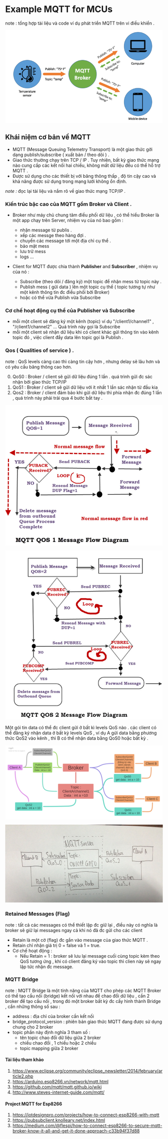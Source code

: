 # Example MQTT for MCUs
 note : tổng hợp tài liệu và code ví dụ phát triển MQTT trên vi điều khiển .

![alt text](https://raw.githubusercontent.com/mana147/Example-MQTT/master/DOCUMENT/mqtt_broker.png)

## Khái niệm cơ bản về MQTT 

- MQTT (Message Queuing Telemetry Transport) là một giao thức gởi dạng publish/subscribe ( xuất bản / theo dõi ) . 
- Giao thức thường chạy trên TCP / IP . Tuy nhiên, bất kỳ giao thức mạng nào cung cấp các kết nối hai chiều, không mất dữ liệu đều có thể hỗ trợ MQTT . 
- Được sử dụng cho các thiết bị với băng thông thấp , độ tin cậy cao và khả năng được sử dụng trong mạng lưới không ổn định.

_note :_ đọc lại tài liệu và nắm rõ về giao thức mạng TCP/IP .  

### Kiến trúc bậc cao của MQTT gồm **Broker** và **Client** .

- Broker như máy chủ chung tâm điều phối dữ liệu , có thể hiểu Broker là một app chạy trên Server, nhiệm vụ của nó bao gồm :
    - nhận message từ publis .
    - xếp các messge theo hàng đợi .
    - chuyển các message tới một địa chỉ cụ thể .
    - bảo mật mess
    - lưu trữ mess
    - logs ...

- Client for MQTT được chia thành  **Publisher** and **Subscriber** , nhiệm vụ của nó :
    - Subscribe (theo dõi / đăng ký) một topic để nhận mess từ topic này .
    - Publish mess ( gửi data ) lên một topic cụ thể ( topic tương tự như một kênh thông tin đc điều phối bởi Broker)
    - hoặc có thể vừa Publish vừa Subscribe 

### Cơ chế hoạt động cụ thể của Publisher và Subscribe

- mỗi một client sẽ đăng ký một kênh (topic) ví dụ "/client1/channel1" , "/client1/channel2" ... Quá trình này gọi là Subscribe 
- mỗi một client sẽ nhận dữ liệu khi có client khác gửi thông tin vào kênh topic đó , việc client đẩy data lên topic gọi là Publish .

### Qos ( Qualities of service ) .

note : QoS levels càng cao thì càng tin cậy hơn , nhưng delay sẽ lâu hơn và có yêu cầu băng thông cao hơn.

0. QoS0 : Broker / client sẽ gửi dữ liệu đúng 1 lần . quá trình gửi đc sác nhận bởi giao thức TCP/IP
1. QoS1 : Broker / client sẽ gửi dữ liệu với ít nhất 1 lần sác nhận từ đầu kia 
2. Qos2 : Broker / client đảm bảo khi gửi dữ liệu thì phía nhận đc đúng 1 lần , quá trình này phải trải qua 4 bước bắt tay .

![alt text](https://raw.githubusercontent.com/mana147/Example-MQTT/master/DOCUMENT/mqtt-publish-flow-qos-1.jpg)

![alt text](https://raw.githubusercontent.com/mana147/Example-MQTT/master/DOCUMENT/mqtt-publish-flow-qos-2.jpg)

Một gói tin data có thể đc client gửi ở bất kì levels QoS nào . các client có thể đăng ký nhận data ở bất kỳ levels QoS , ví dụ A gửi data bằng phương thức QoS2 vào kênh , thì B có thể nhận data bằng QoS0 hoặc bất kỳ .

![alt text](https://raw.githubusercontent.com/mana147/Example-MQTT/master/DOCUMENT/Broker_Client.png)

![alt text](https://raw.githubusercontent.com/mana147/Example-MQTT/master/DOCUMENT/MQTT_Server.jpg)

### Retained Messages (Flag)
note : tất cả các messages có thể thiết lập đc giữ lại , điều này có nghĩa là broker sẽ giữ lại messages ngay cả khi nó đã đc gửi cho các client 
- Retain là một cờ (flag) đc gắn vào message của giao thức MQTT .
- Retain chỉ nhận giá trị 0 = false và 1 = true.
- Cơ chế hoạt động :
    - Nếu Retain = 1 : broker sẽ lưu lại message cuối cùng topic kèm theo QoS tương ứng , khi có client đăng ký vào topic thì clien này sẽ ngay lập tức nhận đc message. 


### MQTT Bridge 
note : MQTT Bridge là một tính năng của MQTT cho phép các MQTT Broker có thể tạo cầu nối (bridge) kết nối với nhau để chao đổi dữ liệu , cần 2 broker để tạo cầu nối , trong đó một broker bất kỳ đc cấy hình thành Bridge , cần những thông số sau :
- address : địa chỉ của broker cần kết nối 
- bridge_protocol_version : phiên bản giao thức MQTT đang được sử dụng chung cho 2 broker
- topic  phần này định nghĩa 3 tham số :
    - tên topic chao đổi dữ liệu giữa 2 broker
    - chiều chao đổi , 1 chiều hoặc 2 chiều
    - topic mapping giữa 2 broker


#### Tài liệu tham khảo 
1. https://www.eclipse.org/community/eclipse_newsletter/2014/february/article2.php
2. https://arduino.esp8266.vn/network/mqtt.html
3. https://github.com/mqtt/mqtt.github.io/wiki
4. http://www.steves-internet-guide.com/mqtt/

#### Project MQTT for Esp8266 
1. https://iotdesignpro.com/projects/how-to-connect-esp8266-with-mqtt
2. https://pubsubclient.knolleary.net/index.html
3. https://medium.com/@flespi/how-to-connect-esp8266-to-secure-mqtt-broker-know-it-all-and-get-it-done-approach-c33b94f37d88